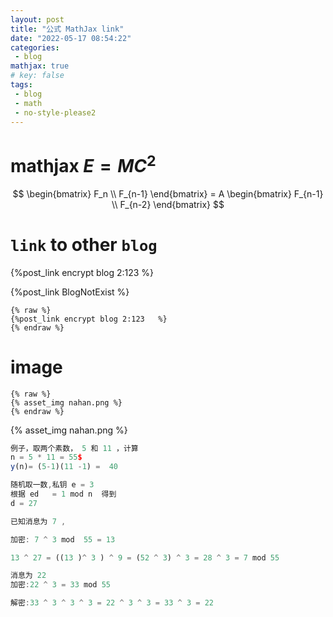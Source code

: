 ```yaml
---
layout: post
title: "公式 MathJax link"
date: "2022-05-17 08:54:22"
categories: 
 - blog 
mathjax: true 
# key: false 
tags:
 - blog
 - math
 - no-style-please2
---
```


# mathjax $E=MC^2$

$$
\begin{bmatrix}
  F_n \\ 
  F_{n-1}
\end{bmatrix}
= A \begin{bmatrix}
  F_{n-1} \\ 
  F_{n-2}
\end{bmatrix}
$$




# `link` to other `blog`
{%post_link encrypt blog 2:123 %}

{%post_link BlogNotExist %}


```
{% raw %}
{%post_link encrypt blog 2:123   %}
{% endraw %}
```
# image
```
{% raw %}
{% asset_img nahan.png %}
{% endraw %}
```
{% asset_img nahan.png %}


 
 ``` javascript
例子，取两个素数， 5 和 11 ，计算  
n = 5 * 11 = 55$
y(n)= (5-1)(11 -1) =  40

随机取一数,私钥 e = 3 
根据 ed   = 1 mod n  得到
d = 27

已知消息为 7 , 

加密: 7 ^ 3 mod  55 = 13

13 ^ 27 = ((13 )^ 3 ) ^ 9 = (52 ^ 3) ^ 3 = 28 ^ 3 = 7 mod 55

消息为 22
加密:22 ^ 3 = 33 mod 55

解密:33 ^ 3 ^ 3 ^ 3 = 22 ^ 3 ^ 3 = 33 ^ 3 = 22
 ```